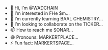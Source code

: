 - 👋 Hi, I’m @WADCHAIN
- 👀 I’m interested in FHe $m...
- 🌱 I’m currently learning BAAL CHEMISTRY...
- 💞️ I’m looking to collaborate on the TICKER...
- 📫 How to reach me SONAR...
- 😄 Pronouns: MARKERTPLACE...
- ⚡ Fun fact: MARKERTSPACE...

<!---
WADCHAIN/WADCHAIN is a ✨ special ✨ repository because its `README.md` (this file) appears on your GitHub profile.
You can click the Preview link to take a look at your changes.
--->
